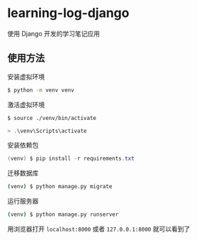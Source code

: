 # learning-log-django

使用 Django 开发的学习笔记应用

## 使用方法

安装虚拟环境

```bash
$ python -m venv venv
```

激活虚拟环境

```bash
$ source ./venv/bin/activate
```

```powershell
> .\venv\Scripts\activate
```

安装依赖包

```powershell
(venv) $ pip install -r requirements.txt
```

迁移数据库

```bash
(venv) $ python manage.py migrate
```

运行服务器

```bash
(venv) $ python manage.py runserver
```

用浏览器打开 `localhost:8000` 或者 `127.0.0.1:8000` 就可以看到了
